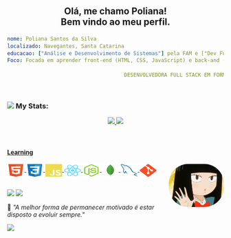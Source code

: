 <h2 align="center">Olá, me chamo Poliana! <br>  Bem vindo ao meu perfil.</h2>

```yaml
nome: Poliana Santos da Silva
localizado: Navegantes, Santa Catarina
educacao: ["Análise e Desenvolvimento de Sistemas"] pela FAM e ["Dev Full Stack"] pela Resilia Educação.
Foco: Focada em aprender front-end (HTML, CSS, JavaScript) e back-and (banco de dados, git, nodejs)

                                      DESENVOLVEDORA FULL STACK EM FORMAÇÃO

```
<br>

### <img src="https://media.giphy.com/media/cj87CxfRtrUifF3Ryk/giphy.gif" width="25"> My Stats:

<div align="center">
  <a href="https://github.com/pollysantos">
  <img width="49.5%"  src="https://github-readme-stats.vercel.app/api?username=pollysantos&show_icons=true&theme=gotham&include_all_commits=true&count_private=true"/>
  <img width="49%"  src="https://github-readme-stats.vercel.app/api/top-langs/?username=pollysantos&layout=compact&langs_count=7&theme=gotham"/>
</div>
<br>
<br>
  
  <h4>Learning</h4>
  <!--LINGUAGENS:-->
  <div style="display: inline_block">
  <img align="center" title="HTML" alt="Polly-HTML" height="30" width="40" src="https://raw.githubusercontent.com/devicons/devicon/master/icons/html5/html5-original.svg">
  <img align="center" title="CSS" alt="Polly-CSS" height="30" width="40" src="https://raw.githubusercontent.com/devicons/devicon/master/icons/css3/css3-original.svg">
  <img align="center" title="Javascript" alt="Polly-Js" height="30" width="40"      src="https://raw.githubusercontent.com/devicons/devicon/master/icons/javascript/javascript-plain.svg">
  <!--FRAMEWORKS:--> 
    <img align="center" title="ReactJS" alt="Polly-ReactJS" height="30" width="40" src="https://raw.githubusercontent.com/devicons/devicon/master/icons/react/react-original.svg">
    <img align="center" title="NodeJS" alt="Polly-NodeJS" height="30" width="40" src="https://raw.githubusercontent.com/devicons/devicon/master/icons/nodejs/nodejs-original.svg">
    <!--BANCOS:-->
  <img align="center" title="MongoDB" alt="Polly-MongoDB" height="30" width="40" src="https://raw.githubusercontent.com/devicons/devicon/master/icons/mongodb/mongodb-original.svg">
  <img align="center" title="MySql" alt="Polly-Mysql" height="30" width="40" src="https://raw.githubusercontent.com/devicons/devicon/master/icons/mysql/mysql-original.svg">
  <!--FERRAMENTAS:--> 
  <img align="center" title="GIT" alt="Polly-Git" height="30" width="40" src="https://raw.githubusercontent.com/devicons/devicon/master/icons/git/git-original.svg">
  
   <!--GIF:--> 
  <img align="right" alt="polly-pic" height="100" style="border-radius:45px;" src="https://github.com/PollySantos/PollySantos/blob/main/Gif-%20Sawako.gif?raw=true">
 </div/>
  
  ##
 <!--CONTATO:-->
  <a href = "mailto:zpolianasantos@gmail.com"><img src="https://img.shields.io/badge/-Gmail-%23333?style=for-the-badge&logo=gmail&logoColor=white" target="_blank"></a>
  <a href="https://www.linkedin.com/in/polianasantoss" target="_blank"><img src="https://img.shields.io/badge/-LinkedIn-%230077B5?style=for-the-badge&logo=linkedin&logoColor=white" target="_blank"></a>
  <br>
  <p>🧠 <spam style="font-style:italic">"A melhor forma de permanecer motivado é estar disposto a evoluir sempre."</spam></p>
<img src="https://github.com/pollysantos/pollysantos/blob/output/github-contribution-grid-snake.svg">
<br>
<a align="center" href="https://github.com/pollysantos">



